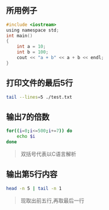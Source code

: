 ## 所用例子
```c
#include <iostream>
using namespace std;
int main()
{
    int a = 10;
    int b = 100;
    cout << "a + b" << a + b << endl;
}
```
## 打印文件的最后5行

```sh
tail --lines=5 ./test.txt
```
## 输出7的倍数
```sh
for((i=0;i<=500;i+=7)) do
    echo $i
done
```
> 双括号代表以C语言解析

## 输出第5行内容
```bash
head -n 5 | tail -n 1
```
> 现取出前五行,再取最后一行